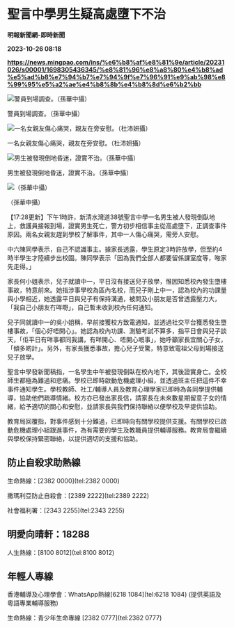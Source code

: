 # 聖言中學男生疑高處墮下不治
**明報新聞網-即時新聞**

**2023-10-26 08:18**

**https://news.mingpao.com/ins/%e6%b8%af%e8%81%9e/article/20231026/s00001/1698305436345/%e8%81%96%e8%a8%80%e4%b8%ad%e5%ad%b8%e7%94%b7%e7%94%9f%e7%96%91%e9%ab%98%e8%99%95%e5%a2%ae%e4%b8%8b%e4%b8%8d%e6%b2%bb**

![警員到場調查。（孫華中攝）](https://fs.mingpao.com/ins/20231026/s00001/2cc6559c9a76c5ffddb79826e237204b.jpg)

警員到場調查。（孫華中攝）

![一名女親友傷心痛哭，親友在旁安慰。（杜沛妍攝）](https://fs.mingpao.com/ins/20231026/s00001/2cce1a51d1c437c1c2e9245d7e4f9ca4.jpg)

一名女親友傷心痛哭，親友在旁安慰。（杜沛妍攝）

![男生被發現倒地昏迷，證實不治。（孫華中攝）](https://fs.mingpao.com/ins/20231026/s00001/2ea33d2addc0b0ae11c5dfca0429e1d0.jpg)

男生被發現倒地昏迷，證實不治。（孫華中攝）

![（孫華中攝）](https://fs.mingpao.com/ins/20231026/s00001/2ce6f585a9eaf4661fdb0436061ec795.jpg)

（孫華中攝）

【17:28更新】下午1時許，新清水灣道38號聖言中學一名男生被人發現倒臥地上，救護員接報到場，證實男生死亡，警方初步相信事主從高處墮下，正調查事件原因。兩名女親友趕到學校了解事件，其中一人傷心痛哭，需旁人安慰。

中六陳同學表示，自己不認識事主。據家長透露，學生原定3時許放學，但至約4時半學生才陸續步出校園。陳同學表示「因為我們全部人都要留係課室度等，𠵱家先走得。」

家長何小姐表示，兒子就讀中一，平日沒有接送兒子放學，惟因知悉校內發生墮樓事故，特意前來。她指涉事學校為區內名校，而兒子剛上中一，認為校內的功課量與小學相近，她透露平日與兒子有保持溝通，被問及小朋友是否曾透露壓力大，「我自己小朋友冇咩嘢」，自己暫未收到校內任何通知。

兒子同就讀中一的吳小姐稱，早前接獲校方致電通知，並透過社交平台獲悉發生墮樓事故，「個心好唔開心」。她認為校內功課、測驗考試不算多，指平日會與兒子談天，「佢平日有咩事都同我講，有咩開心、唔開心嘅事」，她呼籲家長宜關心子女，「傾多啲計」。另外，有家長獲悉事故，擔心兒子受驚，特意致電祖父母到場接送兒子放學。

聖言中學發新聞稿指，一名學生中午被發現倒臥在校內地下，其後證實身亡。全校師生都極為難過和悲痛。學校已即時啟動危機處理小組，並透過班主任把這件不幸事件通知學生。學校教師、社工/輔導人員及教育心理學家已即時為各同學提供輔導，協助他們疏導情緒。校方亦已發出家長信，請家長在未來數星期留意子女的情緒，給予適切的關心和安慰，並請家長與我們保持聯絡以便學校及早提供協助。

教育局回覆指，對事件感到十分難過，已即時向有關學校提供支援。有關學校已啟動危機處理小組跟進事件，為有需要的學生及教職員提供輔導服務。教育局會繼續與學校保持緊密聯絡，以提供適切的支援和協助。

防止自殺求助熱線
--------

生命熱線：[2382 0000](tel:2382 0000)

撒瑪利亞防止自殺會：[2389 2222](tel:2389 2222)

社會福利署：[2343 2255](tel:2343 2255)

明愛向晴軒：18288
-----------

人生熱線：[8100 8012](tel:8100 8012)

年輕人專線
-----

香港輔導及心理學會：WhatsApp熱線[6218 1084](tel:6218 1084) (提供英語及粵語專業輔導服務)

生命熱線：青少年生命專線 [2382 0777](tel:2382 0777)